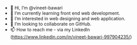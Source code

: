 - 👋 Hi, I’m @vineet-bawari
- 🌱 I’m currently learning front end web development.
- 👀 I’m interested in web designing and web application.
- 💞️ I’m looking to collaborate on GitHub.
- 📫 How to reach me - via my LinkedIn (https://www.linkedin.com/in/vineet-bawari-997904235/)

